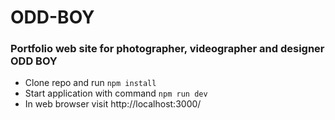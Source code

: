 # ODD-BOY
### Portfolio web site for photographer, videographer and designer ODD BOY

- Clone repo and run `npm install`
- Start application with command `npm run dev`
- In web browser visit http://localhost:3000/
